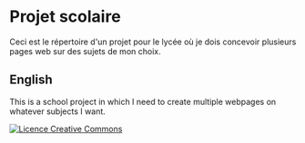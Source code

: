 # Projet scolaire

Ceci est le répertoire d'un projet pour le lycée où je dois concevoir plusieurs pages web sur des sujets de mon choix.

## English

This is a school project in which I need to create multiple webpages on whatever subjects I want.

<a rel="license" href="http://creativecommons.org/licenses/by-nc-sa/4.0/"><img  alt="Licence Creative Commons" style="border-width:0" src="https://i.creativecommons.org/l/by-nc-sa/4.0/88x31.png" />
